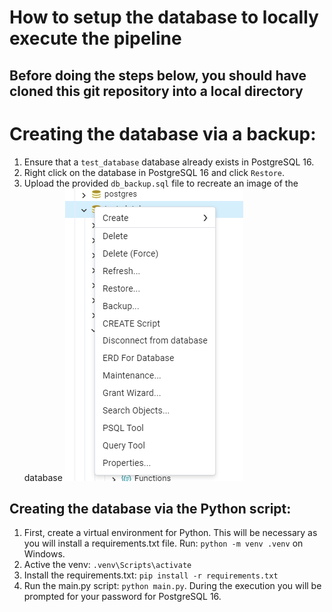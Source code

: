 # How to setup the database to locally execute the pipeline

## Before doing the steps below, you should have cloned this git repository into a local directory

# Creating the database via a backup:
1. Ensure that a ```test_database``` database already exists in PostgreSQL 16.
2. Right click on the database in PostgreSQL 16 and click ```Restore```. 
3. Upload the provided  ```db_backup.sql``` file to recreate an image of the database
![Import database backup](import.png)

## Creating the database via the Python script:
1. First, create a virtual environment for Python. This will be necessary as you will install a requirements.txt file. Run: ```python -m venv .venv``` on Windows.
2. Active the venv: ```.venv\Scripts\activate```
3. Install the requirements.txt: ```pip install -r requirements.txt```
4. Run the main.py script: ```python main.py```. During the execution you will be prompted for your password for PostgreSQL 16. 